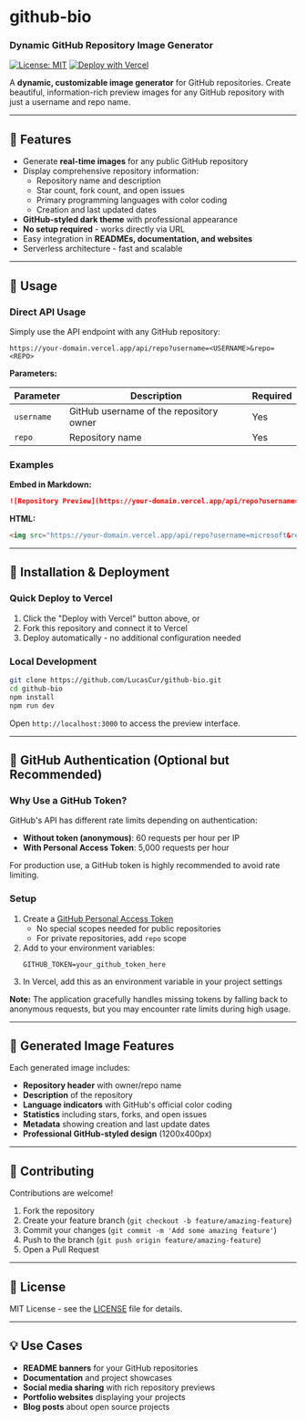 # github-bio
### Dynamic GitHub Repository Image Generator

[![License: MIT](https://img.shields.io/badge/License-MIT-yellow.svg)](https://opensource.org/licenses/MIT)
[![Deploy with Vercel](https://vercel.com/button)](https://vercel.com/new/clone?repository-url=https://github.com/LucasCur/github-bio)

A **dynamic, customizable image generator** for GitHub repositories. Create beautiful, information-rich preview images for any GitHub repository with just a username and repo name.

---

## 🌟 Features

- Generate **real-time images** for any public GitHub repository
- Display comprehensive repository information:
  - Repository name and description
  - Star count, fork count, and open issues
  - Primary programming languages with color coding
  - Creation and last updated dates
- **GitHub-styled dark theme** with professional appearance
- **No setup required** - works directly via URL
- Easy integration in **READMEs, documentation, and websites**
- Serverless architecture - fast and scalable

---

## 🚀 Usage

### Direct API Usage

Simply use the API endpoint with any GitHub repository:

```
https://your-domain.vercel.app/api/repo?username=<USERNAME>&repo=<REPO>
```

**Parameters:**

| Parameter | Description | Required |
|-----------|-------------|----------|
| `username` | GitHub username of the repository owner | Yes |
| `repo` | Repository name | Yes |

### Examples

**Embed in Markdown:**
```markdown
![Repository Preview](https://your-domain.vercel.app/api/repo?username=facebook&repo=react)
```

**HTML:**
```html
<img src="https://your-domain.vercel.app/api/repo?username=microsoft&repo=vscode" alt="Repository Preview" />
```

---

## 🔧 Installation & Deployment

### Quick Deploy to Vercel

1. Click the "Deploy with Vercel" button above, or
2. Fork this repository and connect it to Vercel
3. Deploy automatically - no additional configuration needed

### Local Development

```bash
git clone https://github.com/LucasCur/github-bio.git
cd github-bio
npm install
npm run dev
```

Open `http://localhost:3000` to access the preview interface.

---

## 🔑 GitHub Authentication (Optional but Recommended)

### Why Use a GitHub Token?

GitHub's API has different rate limits depending on authentication:

- **Without token (anonymous)**: 60 requests per hour per IP
- **With Personal Access Token**: 5,000 requests per hour

For production use, a GitHub token is highly recommended to avoid rate limiting.

### Setup

1. Create a [GitHub Personal Access Token](https://github.com/settings/tokens)
   - No special scopes needed for public repositories
   - For private repositories, add `repo` scope
2. Add to your environment variables:
   ```env
   GITHUB_TOKEN=your_github_token_here
   ```
3. In Vercel, add this as an environment variable in your project settings

**Note:** The application gracefully handles missing tokens by falling back to anonymous requests, but you may encounter rate limits during high usage.

---

## 🎨 Generated Image Features

Each generated image includes:

- **Repository header** with owner/repo name
- **Description** of the repository
- **Language indicators** with GitHub's official color coding
- **Statistics** including stars, forks, and open issues
- **Metadata** showing creation and last update dates
- **Professional GitHub-styled design** (1200x400px)

---

## 🤝 Contributing

Contributions are welcome!

1. Fork the repository
2. Create your feature branch (`git checkout -b feature/amazing-feature`)
3. Commit your changes (`git commit -m 'Add some amazing feature'`)
4. Push to the branch (`git push origin feature/amazing-feature`)
5. Open a Pull Request

---

## 📄 License

MIT License - see the [LICENSE](LICENSE) file for details.

---

## 💡 Use Cases

- **README banners** for your GitHub repositories
- **Documentation** and project showcases
- **Social media sharing** with rich repository previews
- **Portfolio websites** displaying your projects
- **Blog posts** about open source projects